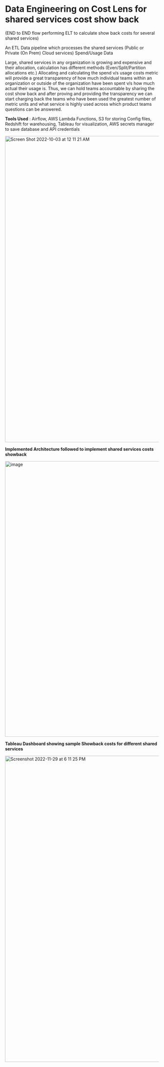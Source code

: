 # Data Engineering on Cost Lens for shared services cost show back

(END to END flow performing ELT to calculate show back costs for several shared services)

An ETL Data pipeline which processes the shared services (Public or Private (On Prem) Cloud services) Spend/Usage Data

Large, shared services in any organization is growing and expensive and their allocation, calculation has different methods (Even/Split/Partition allocations etc.) Allocating and calculating the spend v/s usage costs metric will provide a great transparency of how much individual teams within an organization or outside of the organization have been spent v/s how much actual their usage is.
Thus, we can hold teams accountable by sharing the cost show back and after proving and providing the transparency we can start charging back the teams who have been used the greatest number of metric units and what service is highly used across which product teams questions can be answered.

**Tools Used** : Airflow, AWS Lambda Functions, S3 for storing Config files, Redshift for warehousing, Tableau for visualization, AWS secrets manager to save database and API credentials

<img width="1000" alt="Screen Shot 2022-10-03 at 12 11 21 AM" src="https://user-images.githubusercontent.com/32167301/204117209-19fe494d-9c8f-434b-9723-1e116f7d8c15.png">

**Implemented Architecture followed to implement shared services costs showback**

<img width="900" alt="image" src="https://user-images.githubusercontent.com/32167301/204126543-7c34f4c6-5eba-47a4-80e9-2844feca47c5.png">

**Tableau Dashboard showing sample Showback costs for different shared services**

<img width="1000" alt="Screenshot 2022-11-29 at 6 11 25 PM" src="https://user-images.githubusercontent.com/32167301/204690910-db9e3575-8885-462b-882c-783e69834728.png">
